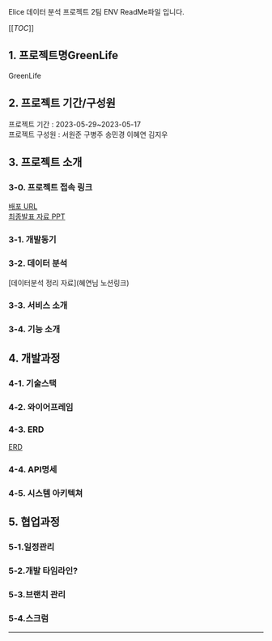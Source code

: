 Elice 데이터 분석 프로젝트 2팀 ENV ReadMe파일 입니다.

[[_TOC_]]

## 1. 프로젝트명GreenLife
GreenLife
## 2. 프로젝트 기간/구성원
프로젝트 기간 : 2023-05-29~2023-05-17   
프로젝트 구성원 : 서원준 구병주 송민경 이혜연 김지우
## 3. 프로젝트 소개
### 3-0. 프로젝트 접속 링크
[배포 URL](http://34.64.46.75/)   
[최종발표 자료 PPT]()   
### 3-1. 개발동기

### 3-2. 데이터 분석   
[데이터분석 정리 자료](혜연님 노션링크)
### 3-3. 서비스 소개
### 3-4. 기능 소개
## 4. 개발과정 
### 4-1. 기술스택
### 4-2. 와이어프레임
### 4-3. ERD
[ERD](https://kdt-gitlab.elice.io/ai_track/class_07/data_project/team02/env/-/wikis/uploads/9c53be7e34f3350b2b406d5b4bdceb35/%EA%B7%B8%EB%A6%B0_%EB%9D%BC%EC%9D%B4%ED%94%84__3_.png)
### 4-4. API명세
### 4-5. 시스템 아키텍쳐
## 5. 협업과정
### 5-1.일정관리
### 5-2.개발 타임라인?
### 5-3.브랜치 관리
### 5-4.스크럼
-------------------
